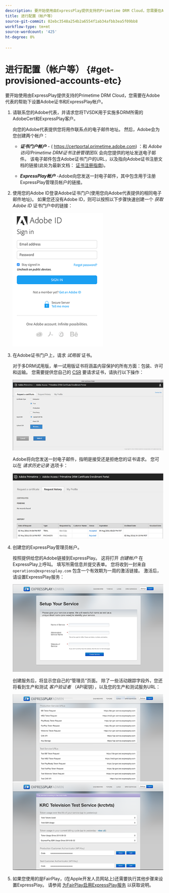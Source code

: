 ```yaml
---
description: 要开始使用由ExpressPlay提供支持的Primetime DRM Cloud，您需要在Adobe代表的帮助下设置Adobe证书和ExpressPlay帐户。
title: 进行配置（帐户等）
source-git-commit: 02ebc3548a254b2a6554f1ab34afbb3ea5f09bb8
workflow-type: tm+mt
source-wordcount: '425'
ht-degree: 0%

---
```


# 进行配置（帐户等） {#get-provisioned-accounts-etc}

要开始使用由ExpressPlay提供支持的Primetime DRM Cloud，您需要在Adobe代表的帮助下设置Adobe证书和ExpressPlay帐户。

1. 请联系您的Adobe代表，并请求您将TVSDK用于实施多DRM所需的AdobeCert和ExpressPlay客户。

   向您的Adobe代表提供您将用作联系点的电子邮件地址。 然后，Adobe会为您创建两个帐户：

   * ***证书门户帐户*** - ( https://certportal.primetime.adobe.com) ：和 *Adobe访问/Primetime DRM证书注册管理团队* 会向您提供的地址发送电子邮件。 该电子邮件包含Adobe证书门户的URL，以及指向Adobe证书注册文档的链接(此处为最新文档： [证书注册指南](../../../digital-rights-management/certificate-enrollment-guide/about-certs.md))。

   * ***ExpressPlay帐户*** -Adobe向您发送一封电子邮件，其中包含用于注册ExpressPlay管理员帐户的链接。

1. 使用您的Adobe ID登录Adobe证书门户(使用您向Adobe代表提供的相同电子邮件地址)。 如果您还没有Adobe ID，则可以按照以下步骤快速创建一个 *获取Adobe ID* 证书门户中的链接：

   <!--<a id="fig_mst_gtj_wv"></a>-->

   ![](assets/cert_portal_sign-in-page-web.png)

1. 在Adobe证书门户上，请求 *试用版* 证书。

   对于多DRM试用版，单一试用版证书将涵盖内容保护的所有方面：包装、许可和运输。 您需要提供您自己的 [CSR](../../../digital-rights-management/certificate-enrollment-guide/request-certs/gen-cert-signing-req.md) 要请求证书，请执行以下操作：
   <!--<a id="fig_op1_xwj_wv"></a>-->

   ![](assets/cert_portal_trial_request-web.png)

   Adobe将向您发送一封电子邮件，指明是接受还是拒绝您的证书请求。 您可以在 *请求历史记录* 选项卡：
   <!--<a id="fig_gkl_myj_wv"></a>-->

   ![](assets/cert_portal_request_history-web.png)

1. 创建您的ExpressPlay管理员帐户。

   按照提供给您的Adobe链接到ExpressPlay。 这将打开 *创建帐户* 在ExpressPlay上呼叫。 填写所需信息并提交表单。 您将收到一封来自 `operations@expressplay.com` 包含一个有效期为一周的激活链接。 激活后，请设置ExpressPlay服务：
   <!--<a id="fig_cjl_ztk_wv"></a>-->

   ![](assets/expressplay_create_service-web.png)

   创建服务后，将显示您自己的“管理员”页面。 除了一些活动跟踪字段外，您还将看到生产和测试 *客户验证者* （API密钥），以及您的生产和测试服务URL：

   <!--<a id="fig_c5h_xdl_wv"></a>-->

   ![](assets/expressplay_admin_dashboard_2-web.png) ![](assets/expressplay_admin_dashboard-web.png)

1. 如果您使用的是FairPlay，(在Apple开发人员网站上)还需要执行其他步骤来设置ExpressPlay。 请参阅 [为FairPlay启用ExpressPlay服务](../../multi-drm-workflows/p-l-and-p/fairplay-workflow.md#enable-expressplay-service-for-fairplay) 以获取说明。
